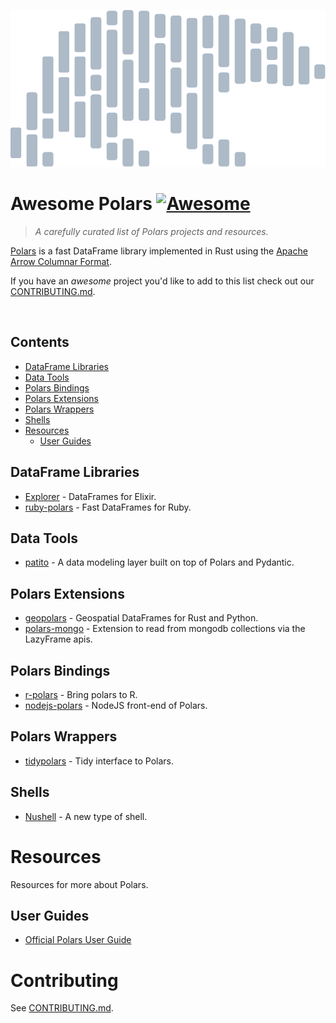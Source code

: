 [![alt text](/img/polars-logo-dimmed.svg)]((https://github.com/pola-rs/polars))

# Awesome Polars [![Awesome](https://awesome.re/badge-flat2.svg)](https://awesome.re)

> *A carefully curated list of Polars projects and resources.*

[Polars](https://github.com/pola-rs/polars) is a fast DataFrame library implemented in Rust using the [Apache Arrow Columnar Format](https://arrow.apache.org/docs/format/Columnar.html).

If you have an *awesome* project you'd like to add to this list check out our [CONTRIBUTING.md](/CONTRIBUTING.md).

<br>

## Contents
- [DataFrame Libraries](#dataframe-libraries)
- [Data Tools](#data-tools)
- [Polars Bindings](#polars-bindings)
- [Polars Extensions](#polars-extensions)
- [Polars Wrappers](#polars-wrappers)
- [Shells](#shells)
- [Resources](#resources)
  - [User Guides](#user-guides)

## DataFrame Libraries

- [Explorer](https://github.com/elixir-nx/explorer) - DataFrames for Elixir.
- [ruby-polars](https://github.com/ankane/ruby-polars) - Fast DataFrames for Ruby.

## Data Tools

- [patito](https://github.com/kolonialno/patito) - A data modeling layer built on top of Polars and Pydantic.

## Polars Extensions

- [geopolars](https://github.com/geopolars/geopolars) - Geospatial DataFrames for Rust and Python.
- [polars-mongo](https://github.com/universalmind303/polars-mongo) - Extension to read from mongodb collections via the LazyFrame apis.

## Polars Bindings

- [r-polars](https://github.com/pola-rs/r-polars) - Bring polars to R.
- [nodejs-polars](https://github.com/pola-rs/nodejs-polars) - NodeJS front-end of Polars.

## Polars Wrappers

- [tidypolars](https://github.com/markfairbanks/tidypolars) - Tidy interface to Polars.

## Shells

- [Nushell](https://github.com/nushell/nushell) - A new type of shell.

# Resources

Resources for more about Polars.

## User Guides

- [Official Polars User Guide](https://pola-rs.github.io/polars-book/user-guide/)

# Contributing

See [CONTRIBUTING.md](/CONTRIBUTING.md).
